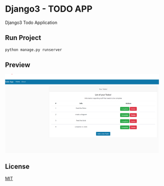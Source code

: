 # Django3 - TODO APP

Django3 Todo Application

## Run Project

```bash
python manage.py runserver
```

## Preview

![Home Page](home.png)

## License

[MIT](https://choosealicense.com/licenses/mit/)
